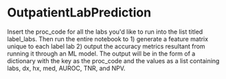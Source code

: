 # OutpatientLabPrediction

Insert the proc_code for all the labs you'd like to run into the list titled label_labs. Then run the entire notebook to 1) generate a feature matrix unique to each label lab 2) output the accuracy metrics resultant from running it through an ML model. The output will be in the form of a dictionary with the key as the proc_code and the values  as a list containing labs, dx, hx, med, AUROC, TNR, and NPV.
